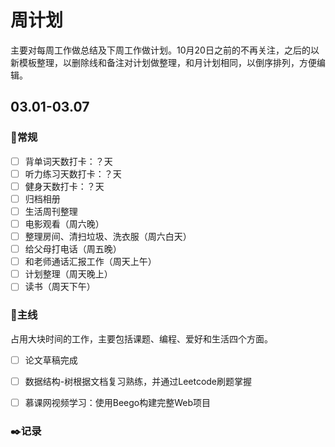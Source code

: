 # 周计划


主要对每周工作做总结及下周工作做计划。10月20日之前的不再关注，之后的以新模板整理，以删除线和备注对计划做整理，和月计划相同，以倒序排列，方便编辑。

## 03.01-03.07

### :pushpin:常规

- [ ] 背单词天数打卡：？天
- [ ] 听力练习天数打卡：？天
- [ ] 健身天数打卡：？天
- [ ] 归档相册
- [ ] 生活周刊整理
- [ ] 电影观看（周六晚）
- [ ] 整理房间、清扫垃圾、洗衣服（周六白天）
- [ ] 给父母打电话（周五晚）
- [ ] 和老师通话汇报工作（周天上午）
- [ ] 计划整理（周天晚上）
- [ ] 读书（周天下午）

### :dart:主线

占用大块时间的工作，主要包括课题、编程、爱好和生活四个方面。

- [ ] 论文草稿完成
- [ ] 数据结构-树根据文档复习熟练，并通过Leetcode刷题掌握

- [ ] 慕课网视频学习：使用Beego构建完整Web项目

### :black_nib:记录






